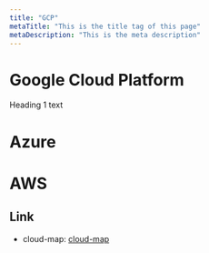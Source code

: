 ```yaml
---
title: "GCP"
metaTitle: "This is the title tag of this page"
metaDescription: "This is the meta description"
---
```


# Google Cloud Platform
Heading 1 text

# Azure

# AWS

## Link
* cloud-map: [cloud-map](https://github.com/sundoforce/cloud-map)
